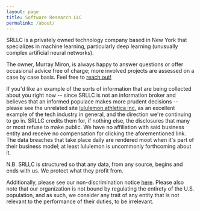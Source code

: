 ```yaml
---
layout: page
title: Software Research LLC
permalink: /about/
---
```

SRLLC is a privately owned technology company based in New York that specializes in machine learning, particularly deep learning (unusually complex artificial neural networks).

The owner, Murray Miron, is always happy to answer questions or offer occasional advice free of charge;
more involved projects are assessed on a case by case basis.  Feel free to <a href="mailto:info@srllc.org">reach out!</a>

If you'd like an example of the sorts of information that are being collected about you right now -- since SRLLC is not an information broker and believes that an informed populace makes more prudent decisions -- please see the unrelated site <a href="https://www.mirror.co/privacy-policy">lululemon athletica inc.</a> as an excellent example of the tech industry in general, and the direction we're continuing to go in.  SRLLC credits them for, if nothing else, the disclosures that many or most refuse to make public.  We have no affiliation with said business entity and receive no compensation for clicking the aforementioned link.  The data breaches that take place daily are rendered moot when it's part of their business model; at least lululemon is uncommonly forthcoming about it.

N.B. SRLLC is structured so that any data, from any source, begins and ends with us.  We protect what they profit from.

Additionally, please see our non-discrimination notice [here][].  Please also note that our organization is not bound by regulating the entirety of the U.S. population, and as such, we consider any trait of any entity that is not relevant to the performance of their duties, to be irrelevant.

[here]: /forms_mis772_3.pdf
[DUNS number]: https://en.wikipedia.org/wiki/Data_Universal_Numbering_System "Data Universal Numbering System"
[SAM]: https://sam.gov "System for Award Management"
[CAGE code]: https://cage.dla.mil/Info/about#cagecode "What is a CAGE code?"
